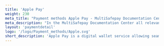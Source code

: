 ```yaml
---
title: 'Apple Pay'
weight: 230
meta_title: "Payment methods Apple Pay - MultiSafepay Documentation Center"
meta_description: "In the MultiSafepay Documentation Center all relevant information regarding our Plugins and API. As well as Support pages for Payment Method, Tools and General Questions. You can also find the contact details of our Support Team and Integration Team."
layout: 'paymentdetail'
logo: '/logo/Payment_methods/Apple.svg' 
short_description: 'Apple Pay is a digital wallet service allowing seamless NFC payments for consumers worldwide.'
---
```

